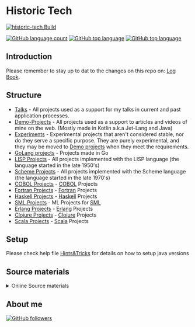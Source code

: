 # Historic Tech

[![historic-tech Build](https://github.com/jesperancinha/historic-tech/actions/workflows/build.yml/badge.svg)](https://github.com/jesperancinha/historic-tech/actions/workflows/historic-tech.yml)

[![GitHub language count](https://img.shields.io/github/languages/count/jesperancinha/historic-tech.svg)](https://github.com/jesperancinha/historic-tech)
[![GitHub top language](https://img.shields.io/github/languages/top/jesperancinha/historic-tech.svg)](https://github.com/jesperancinha/historic-tech)
[![GitHub top language](https://img.shields.io/github/languages/code-size/jesperancinha/historic-tech.svg)](https://github.com/jesperancinha/historic-tech)

## Introduction

Please remember to stay up to dat to the changes on this repo on: [Log Book](./LogBook.md).

## Structure

-   [Talks](./talks) - All projects used as a support for my talks in current and past application processes.
-   [Demo-Projects](./demo-projects) - All projects used as a support to articles and videos of mine on the web. (Mostly made in Kotlin a.k.a Jet-Lang and Java)
-   [Experiments](./experiments) - Experimental projects that aren't considered stable, nor do they serve a specific purpose. They are purely experimental, and they may be moved to [Demo projects](./demo-projects) when they meet the requirements.
-   [GoLang projects](./golang-projects) - Projects made in Go
-   [LISP Projects](./lisp-projects) - All projects implemented with the LISP language (the language started in the late 1950's)
-   [Scheme Projects](./fortran-projects) -  All projects implemented with the Scheme language (the language started in the late 1970's)
-   [COBOL Projects](./cobol-projects) - [COBOL](https://gnucobol.sourceforge.io/faq/index.html) Projects
-   [Fortran Projects](./fortran-projects) - [Fortran](https://fortran-lang.org/) Projects
-   [Haskell Projects](./haskell-projects) - [Haskell](https://www.haskell.org/) Projects
-   [SML Projects](sml-projects) - ML Projects for [SML](https://www.smlnj.org/sml.html)
-   [Erlang Projects](./erlang-projects) - [Erlang](https://www.erlang.org/) Projects
-   [Clojure Projects](./clojure-projects) - [Clojure](https://clojure.org/) Projects
-   [Scala Projects](./scala-projects) - [Scala](https://scala-lang.org/) Projects

## Setup

Please check help file [Hints&Tricks](https://github.com/jesperancinha/project-signer/blob/master/project-signer-templates/Hints&Tricks.md) for details on how to setup java versions

## Source materials

<details>

<summary>Online Source materials</summary>

---
-   [NLJUG speaker academy 2022 - session 1](https://www.slideshare.net/BertJanSchrijver/nljug-speaker-academy-2022-session-1)
-   [How to Write an Abstract by Philip Koopman, Carnegie Mellon University](http://users.ece.cmu.edu/~koopman/essays/abstract.html)
-   [Ex Ordo's How to write an abstract for a conference](https://www.exordo.com/blog/how-to-write-an-abstract-for-a-conference/)
---
</details>

## About me

[![GitHub followers](https://img.shields.io/github/followers/jesperancinha.svg?label=Jesperancinha&style=for-the-badge&logo=github&color=grey "GitHub")](https://github.com/jesperancinha)
